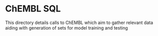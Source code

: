 # ChEMBL SQL

This directory details calls to ChEMBL which aim to gather relevant data aiding with generation of sets for model training and testing

